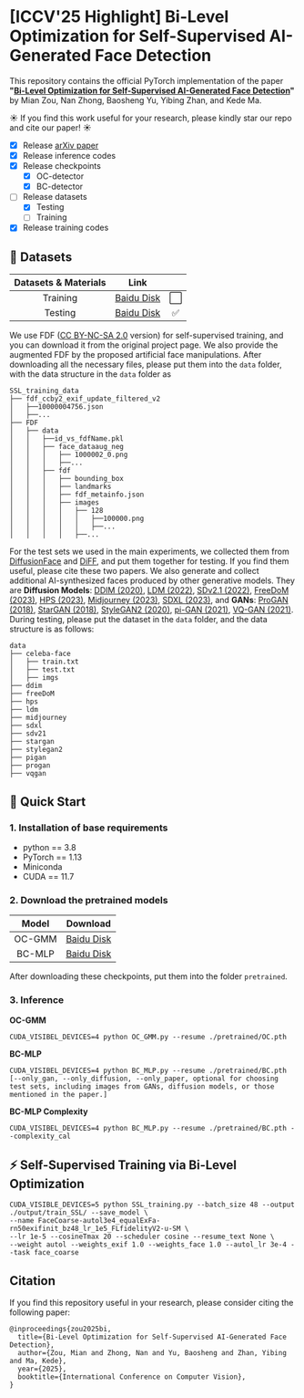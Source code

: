 # [ICCV'25 Highlight] Bi-Level Optimization for Self-Supervised AI-Generated Face Detection

This repository contains the official PyTorch implementation of the paper **"[Bi-Level Optimization for Self-Supervised AI-Generated Face Detection]()"** by Mian Zou, Nan Zhong, Baosheng Yu, Yibing Zhan, and Kede Ma.

☀️ If you find this work useful for your research, please kindly star our repo and cite our paper! ☀️

- [x] Release [arXiv paper](https://arxiv.org/abs/2507.22824)
- [x] Release inference codes
- [x] Release checkpoints
  - [x] OC-detector
  - [x] BC-detector
- [ ] Release datasets
  - [x] Testing
  - [ ] Training
- [x] Release training codes

## 📁 Datasets

| Datasets & Materials |                                                 Link                                                 |      |
|:-------------------------------------------------------------------------------------------------------------------------------------:|:----------------------------------------------------------------------------------------------------:|:-------------------------------------------------------------------------------------------------------------------------------------:|
|Training | [Baidu Disk]() |⬜ |
|Testing | [Baidu Disk](https://pan.baidu.com/s/1W9MG-pm-x4Kpkh-HrtHtYA?pwd=5dtw)| ✅ |

We use FDF ([CC BY-NC-SA 2.0](https://creativecommons.org/licenses/by-nc-sa/2.0/) version) for self-supervised training, and you can download it from the original project page. We also provide the augmented FDF by the proposed artificial face manipulations. After downloading all the necessary files, please put them into the ``data`` folder, with the data structure in the ``data`` folder as 
```
SSL_training_data
├── fdf_ccby2_exif_update_filtered_v2
│   ├──10000004756.json
│   ├──...
├── FDF
│   ├── data
│   │   ├──id_vs_fdfName.pkl
│   │   ├── face_dataaug_neg
│   │   │   ├── 1000002_0.png
│   │   │   ├──...
│   │   ├── fdf
│   │   │   ├── bounding_box
│   │   │   ├── landmarks
│   │   │   ├── fdf_metainfo.json
│   │   │   ├── images
│   │   │   │   ├── 128
│   │   │   │   │   ├──100000.png
│   │   │   │   │   ├──...
│   │   │   │   ├──...

```


For the test sets we used in the main experiments, we collected them from [DiffusionFace](https://github.com/Rapisurazurite/DiffFace) and [DiFF](https://github.com/xaCheng1996/DiFF), and put them together for testing. If you find them useful, please cite these two papers. We also generate and collect additional AI-synthesized faces produced by other generative models. They are **Diffusion Models**: [DDIM (2020)](https://github.com/ermongroup/ddim), [LDM (2022)](https://github.com/compvis/stable-diffusion), [SDv2.1 (2022)](https://github.com/Stability-AI/stablediffusion), [FreeDoM (2023)](https://github.com/yujiwen/FreeDoM), [HPS (2023)](https://tgxs002.github.io/align_sd_web/), [Midjourney (2023)](https://www.midjourney.com/home), [SDXL (2023)](https://github.com/stability-ai/generative-models), and **GANs**: [ProGAN (2018)](https://github.com/tkarras/progressive_growing_of_gans), [StarGAN (2018)](https://github.com/wkentaro/StarGAN), [StyleGAN2 (2020)](https://github.com/NVlabs/stylegan2), [pi-GAN (2021)](https://github.com/marcoamonteiro/pi-GAN), [VQ-GAN (2021)](https://github.com/KGML-lab/vq-gan).
During testing, please put the dataset in the ``data`` folder, and the data structure is as follows:
```
data
├── celeba-face
│   ├── train.txt
│   ├── test.txt
│   ├── imgs
├── ddim
├── freeDoM
├── hps
├── ldm
├── midjourney
├── sdxl
├── sdv21
├── stargan
├── stylegan2
├── pigan
├── progan
├── vqgan
```

## 🚀 Quick Start

### 1. Installation of base requirements
 - python == 3.8
 - PyTorch == 1.13
 - Miniconda
 - CUDA == 11.7

### 2. Download the pretrained models

|      Model       |                                                               Download                                                                 |
|:----------------:|:-------------------------------------------------------------------------------------------------------------------------------------:|
| OC-GMM | [Baidu Disk](https://pan.baidu.com/s/19aB91CXXBZEe9X9e3expnQ?pwd=6irr) |
| BC-MLP | [Baidu Disk](https://pan.baidu.com/s/1ti2IjDKX5W-KPax47Mqgtw?pwd=tmrk) |

After downloading these checkpoints, put them into the folder ``pretrained``.

### 3. Inference

**OC-GMM**
```
CUDA_VISIBEL_DEVICES=4 python OC_GMM.py --resume ./pretrained/OC.pth
```

**BC-MLP**
```
CUDA_VISIBEL_DEVICES=4 python BC_MLP.py --resume ./pretrained/BC.pth [--only_gan, --only_diffusion, --only_paper, optional for choosing test sets, including images from GANs, diffusion models, or those mentioned in the paper.]
```

**BC-MLP Complexity**
```
CUDA_VISIBEL_DEVICES=4 python BC_MLP.py --resume ./pretrained/BC.pth --complexity_cal
```


## ⚡ Self-Supervised Training via Bi-Level Optimization
```
CUDA_VISIBLE_DEVICES=5 python SSL_training.py --batch_size 48 --output ./output/train_SSL/ --save_model \
--name FaceCoarse-autol3e4_equalExFa-rn50exifinit_bz48_lr_1e5_FLfidelityV2-u-SM \
--lr 1e-5 --cosineTmax 20 --scheduler cosine --resume_text None \
--weight autol --weights_exif 1.0 --weights_face 1.0 --autol_lr 3e-4 --task face_coarse
```

## Citation
If you find this repository useful in your research, please consider citing the following paper:
```
@inproceedings{zou2025bi,
  title={Bi-Level Optimization for Self-Supervised AI-Generated Face Detection},
  author={Zou, Mian and Zhong, Nan and Yu, Baosheng and Zhan, Yibing and Ma, Kede},
  year={2025},
  booktitle={International Conference on Computer Vision},
}
```

